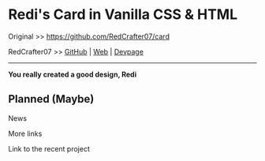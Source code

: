 # Redi's Card in Vanilla CSS & HTML

Original >> https://github.com/RedCrafter07/card

RedCrafter07 >> [GitHub](https://github.com/RedCrafter07) | [Web](https://redcrafter07.de) | [Devpage](https://dev.redcrafter07.de/)

---

**You really created a good design, Redi**


## Planned (Maybe)

News

More links

Link to the recent project